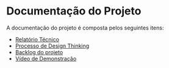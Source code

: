 # Documentação do Projeto

A documentação do projeto é composta pelos seguintes itens: 
 - [Relatório Técnico](relatorio/Relatorio%20Tecnico%20-%20TEMPLATE.md)
 - [Processo de Design Thinking](relatorio/Processo%20de%20Design%20Thinking%20%20-%20%20TEMPLATE.md)
 - [Backlog do projeto](https://trello.com/b/wrN9ZYIs/quadro-de-kanban) 
 - [Vídeo de Demonstração](https://youtube.com)

